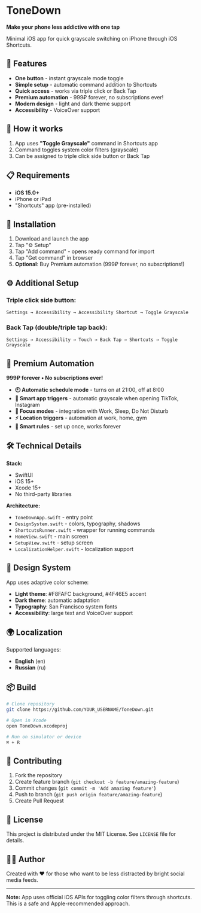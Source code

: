# ToneDown

**Make your phone less addictive with one tap**

Minimal iOS app for quick grayscale switching on iPhone through iOS Shortcuts.

## 📱 Features

- **One button** - instant grayscale mode toggle
- **Simple setup** - automatic command addition to Shortcuts
- **Quick access** - works via triple click or Back Tap
- **Premium automation** - 999₽ forever, no subscriptions ever!
- **Modern design** - light and dark theme support
- **Accessibility** - VoiceOver support

## 🎯 How it works

1. App uses **"Toggle Grayscale"** command in Shortcuts app
2. Command toggles system color filters (grayscale)
3. Can be assigned to triple click side button or Back Tap

## 📋 Requirements

- **iOS 15.0+**
- iPhone or iPad
- "Shortcuts" app (pre-installed)

## 🚀 Installation

1. Download and launch the app
2. Tap "⚙️ Setup" 
3. Tap "Add command" - opens ready command for import
4. Tap "Get command" in browser
5. **Optional**: Buy Premium automation (999₽ forever, no subscriptions!)

## ⚙️ Additional Setup

### Triple click side button:
```
Settings → Accessibility → Accessibility Shortcut → Toggle Grayscale
```

### Back Tap (double/triple tap back):
```
Settings → Accessibility → Touch → Back Tap → Shortcuts → Toggle Grayscale
```

## 💎 Premium Automation

**999₽ forever • No subscriptions ever!**

- **🕘 Automatic schedule mode** - turns on at 21:00, off at 8:00
- **📱 Smart app triggers** - automatic grayscale when opening TikTok, Instagram
- **💼 Focus modes** - integration with Work, Sleep, Do Not Disturb
- **⚡ Location triggers** - automation at work, home, gym
- **🎯 Smart rules** - set up once, works forever

## 🛠 Technical Details

**Stack:**
- SwiftUI
- iOS 15+
- Xcode 15+
- No third-party libraries

**Architecture:**
- `ToneDownApp.swift` - entry point
- `DesignSystem.swift` - colors, typography, shadows
- `ShortcutsRunner.swift` - wrapper for running commands
- `HomeView.swift` - main screen
- `SetupView.swift` - setup screen
- `LocalizationHelper.swift` - localization support

## 🎨 Design System

App uses adaptive color scheme:

- **Light theme**: #F8FAFC background, #4F46E5 accent
- **Dark theme**: automatic adaptation
- **Typography**: San Francisco system fonts
- **Accessibility**: large text and VoiceOver support

## 🌍 Localization

Supported languages:
- **English** (en)
- **Russian** (ru)

## 📦 Build

```bash
# Clone repository
git clone https://github.com/YOUR_USERNAME/ToneDown.git

# Open in Xcode
open ToneDown.xcodeproj

# Run on simulator or device
⌘ + R
```

## 🤝 Contributing

1. Fork the repository
2. Create feature branch (`git checkout -b feature/amazing-feature`)
3. Commit changes (`git commit -m 'Add amazing feature'`)
4. Push to branch (`git push origin feature/amazing-feature`)
5. Create Pull Request

## 📄 License

This project is distributed under the MIT License. See `LICENSE` file for details.

## 👨‍💻 Author

Created with ❤️ for those who want to be less distracted by bright social media feeds.

---

**Note:** App uses official iOS APIs for toggling color filters through shortcuts. This is a safe and Apple-recommended approach.

